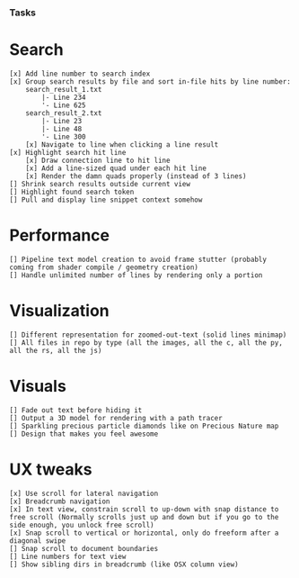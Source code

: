 ### Tasks

# Search
    [x] Add line number to search index
    [x] Group search results by file and sort in-file hits by line number:
        search_result_1.txt
            |- Line 234
            '- Line 625
        search_result_2.txt
            |- Line 23
            |- Line 48
            '- Line 300
        [x] Navigate to line when clicking a line result
    [x] Highlight search hit line
        [x] Draw connection line to hit line 
        [x] Add a line-sized quad under each hit line
        [x] Render the damn quads properly (instead of 3 lines)
    [] Shrink search results outside current view
    [] Highlight found search token
    [] Pull and display line snippet context somehow

# Performance
    [] Pipeline text model creation to avoid frame stutter (probably coming from shader compile / geometry creation)
    [] Handle unlimited number of lines by rendering only a portion

# Visualization
    [] Different representation for zoomed-out-text (solid lines minimap)
    [] All files in repo by type (all the images, all the c, all the py, all the rs, all the js)

# Visuals
    [] Fade out text before hiding it
    [] Output a 3D model for rendering with a path tracer
    [] Sparkling precious particle diamonds like on Precious Nature map
    [] Design that makes you feel awesome

# UX tweaks
    [x] Use scroll for lateral navigation
    [x] Breadcrumb navigation
    [x] In text view, constrain scroll to up-down with snap distance to free scroll (Normally scrolls just up and down but if you go to the side enough, you unlock free scroll)
    [x] Snap scroll to vertical or horizontal, only do freeform after a diagonal swipe
    [] Snap scroll to document boundaries
    [] Line numbers for text view
    [] Show sibling dirs in breadcrumb (like OSX column view)
